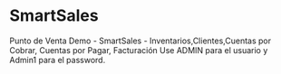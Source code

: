 # SmartSales
Punto de Venta Demo - SmartSales - Inventarios,Clientes,Cuentas por Cobrar, Cuentas por Pagar, Facturación
Use ADMIN para el usuario y Admin1 para el password.
